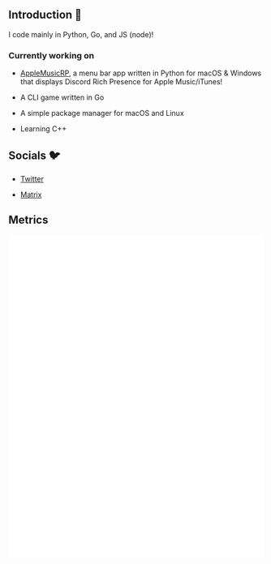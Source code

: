 ## Introduction 👋

I code mainly in Python, Go, and JS (node)!

### Currently working on

- [AppleMusicRP](https://github.com/wxllow/applemusicrp), a menu bar app written in Python for macOS & Windows that displays Discord Rich Presence for Apple Music/iTunes!

- A CLI game written in Go

- A simple package manager for macOS and Linux

- Learning C++

## Socials 🐦

- [Twitter](https://twitter.com/suswilloo)

- [Matrix](https://matrix.to/#/@wxllow:matrix.wxllow.dev)

## Metrics

![Metrics](/github-metrics.svg)
